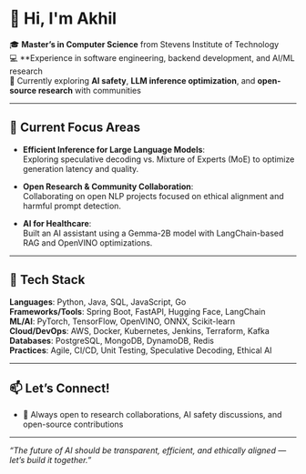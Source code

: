 # 👋 Hi, I'm Akhil

🎓 **Master’s in Computer Science** from Stevens Institute of Technology  
💻 **Experience in software engineering, backend development, and AI/ML research  
🚀 Currently exploring **AI safety**, **LLM inference optimization**, and **open-source research** with communities

---

## 🧠 Current Focus Areas

- **Efficient Inference for Large Language Models**:  
  Exploring speculative decoding vs. Mixture of Experts (MoE) to optimize generation latency and quality.
  
- **Open Research & Community Collaboration**:  
  Collaborating on open NLP projects focused on ethical alignment and harmful prompt detection.

- **AI for Healthcare**:  
  Built an AI assistant using a Gemma-2B model with LangChain-based RAG and OpenVINO optimizations.

---


## 🧰 Tech Stack

**Languages**: Python, Java, SQL, JavaScript, Go  
**Frameworks/Tools**: Spring Boot, FastAPI, Hugging Face, LangChain  
**ML/AI**: PyTorch, TensorFlow, OpenVINO, ONNX, Scikit-learn  
**Cloud/DevOps**: AWS, Docker, Kubernetes, Jenkins, Terraform, Kafka  
**Databases**: PostgreSQL, MongoDB, DynamoDB, Redis  
**Practices**: Agile, CI/CD, Unit Testing, Speculative Decoding, Ethical AI

---

## 📫 Let’s Connect!

- 🧠 Always open to research collaborations, AI safety discussions, and open-source contributions

---

_“The future of AI should be transparent, efficient, and ethically aligned — let’s build it together.”_
